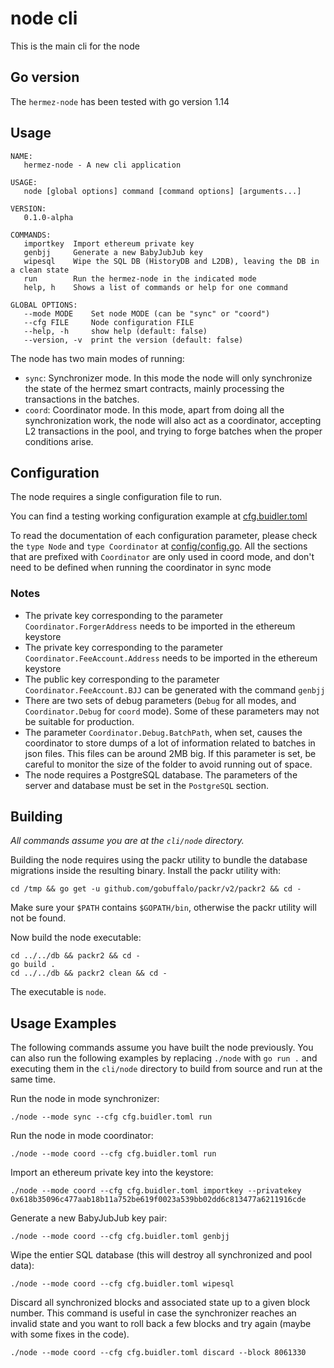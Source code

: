 # node cli

This is the main cli for the node

## Go version

The `hermez-node` has been tested with go version 1.14

## Usage

```
NAME:
   hermez-node - A new cli application

USAGE:
   node [global options] command [command options] [arguments...]

VERSION:
   0.1.0-alpha

COMMANDS:
   importkey  Import ethereum private key
   genbjj     Generate a new BabyJubJub key
   wipesql    Wipe the SQL DB (HistoryDB and L2DB), leaving the DB in a clean state
   run        Run the hermez-node in the indicated mode
   help, h    Shows a list of commands or help for one command

GLOBAL OPTIONS:
   --mode MODE    Set node MODE (can be "sync" or "coord")
   --cfg FILE     Node configuration FILE
   --help, -h     show help (default: false)
   --version, -v  print the version (default: false)
```

The node has two main modes of running:
- `sync`: Synchronizer mode.  In this mode the node will only synchronize the
  state of the hermez smart contracts, mainly processing the transactions in
  the batches.
- `coord`: Coordinator mode.  In this mode, apart from doing all the
  synchronization work, the node will also act as a coordinator, accepting L2
  transactions in the pool, and trying to forge batches when the proper
  conditions arise.

## Configuration

The node requires a single configuration file to run.

You can find a testing working configuration example at
[cfg.buidler.toml](./cfg.buidler.toml)

To read the documentation of each configuration parameter, please check the
`type Node` and `type Coordinator` at
[config/config.go](../../config/config.go).  All the sections that are prefixed
with `Coordinator` are only used in coord mode, and don't need to be defined
when running the coordinator in sync mode

### Notes

- The private key corresponding to the parameter `Coordinator.ForgerAddress` needs to be imported in the ethereum keystore
- The private key corresponding to the parameter `Coordinator.FeeAccount.Address` needs to be imported in the ethereum keystore
- The public key corresponding to the parameter `Coordinator.FeeAccount.BJJ` can be generated with the command `genbjj`
- There are two sets of debug parameters (`Debug` for all modes, and
  `Coordinator.Debug` for `coord` mode).  Some of these parameters may not be
  suitable for production.
- The parameter `Coordinator.Debug.BatchPath`, when set, causes the coordinator
  to store dumps of a lot of information related to batches in json files.
  This files can be around 2MB big.  If this parameter is set, be careful to
  monitor the size of the folder to avoid running out of space.
- The node requires a PostgreSQL database.  The parameters of the server and
  database must be set in the `PostgreSQL` section.

## Building

*All commands assume you are at the `cli/node` directory.*

Building the node requires using the packr utility to bundle the database
migrations inside the resulting binary.  Install the packr utility with:
```
cd /tmp && go get -u github.com/gobuffalo/packr/v2/packr2 && cd -
```

Make sure your `$PATH` contains `$GOPATH/bin`, otherwise the packr utility will
not be found.

Now build the node executable:
```
cd ../../db && packr2 && cd -
go build .
cd ../../db && packr2 clean && cd -
```

The executable is `node`.

## Usage Examples

The following commands assume you have built the node previously.  You can also
run the following examples by replacing `./node` with `go run .` and executing
them in the `cli/node` directory to build from source and run at the same time.

Run the node in mode synchronizer:
```
./node --mode sync --cfg cfg.buidler.toml run
```

Run the node in mode coordinator:
```
./node --mode coord --cfg cfg.buidler.toml run
```

Import an ethereum private key into the keystore:
```
./node --mode coord --cfg cfg.buidler.toml importkey --privatekey  0x618b35096c477aab18b11a752be619f0023a539bb02dd6c813477a6211916cde
```

Generate a new BabyJubJub key pair:
```
./node --mode coord --cfg cfg.buidler.toml genbjj
```

Wipe the entier SQL database (this will destroy all synchronized and pool
data):
```
./node --mode coord --cfg cfg.buidler.toml wipesql
```

Discard all synchronized blocks and associated state up to a given block
number.  This command is useful in case the synchronizer reaches an invalid
state and you want to roll back a few blocks and try again (maybe with some
fixes in the code).
```
./node --mode coord --cfg cfg.buidler.toml discard --block 8061330
```
